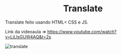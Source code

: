 <h1 align="center">Translate</h1>

Translate feito usando HTML< CSS e JS.

Link da videoaula => https://www.youtube.com/watch?v=LiLlsGUW4AQ&t=2s

![translate](https://user-images.githubusercontent.com/69916500/173892750-ec56b102-e819-44d1-a97a-12fe45b4c6eb.png)

